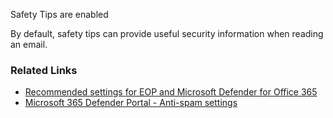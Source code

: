 Safety Tips are enabled

By default, safety tips can provide useful security information when reading an email.

### Related Links

* [Recommended settings for EOP and Microsoft Defender for Office 365](https://aka.ms/orca-antispam-docs-8) 
* [Microsoft 365 Defender Portal - Anti-spam settings](https://security.microsoft.com/antispam)
